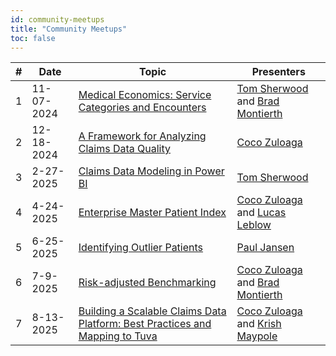```yaml
---
id: community-meetups
title: "Community Meetups"
toc: false
---
```


| # | Date | Topic | Presenters |
|---|------|-------|----------|
| 1 | 11-07-2024 | [Medical Economics: Service Categories and Encounters](https://youtu.be/Yza5z9lVfCs?si=VNBbMziqp_dLVRis) | [Tom Sherwood](https://www.linkedin.com/in/sherwoodtom/) and [Brad Montierth](https://www.linkedin.com/in/brad-montierth-055854103/) |
| 2 | 12-18-2024 | [A Framework for Analyzing Claims Data Quality](https://www.youtube.com/watch?v=95XMj2wRFtc) | [Coco Zuloaga](https://www.linkedin.com/in/jorge-zuloaga/) |
| 3 | 2-27-2025 | [Claims Data Modeling in Power BI](https://www.youtube.com/watch?v=MeK8u08B-wo) | [Tom Sherwood](https://www.linkedin.com/in/sherwoodtom/) |
| 4 | 4-24-2025 | [Enterprise Master Patient Index](https://youtu.be/53MzefImwIs?si=MKeIMrtO2gx_q19_) | [Coco Zuloaga](https://www.linkedin.com/in/jorge-zuloaga/) and [Lucas Leblow](https://www.linkedin.com/in/lucas-leblow/) |
| 5 | 6-25-2025 | [Identifying Outlier Patients](https://youtu.be/KGcticEyBa0?si=GogH0oAq0ZJ1qIXs) | [Paul Jansen](https://www.linkedin.com/in/paul-jansen-1102678/) |
| 6 | 7-9-2025 | [Risk-adjusted Benchmarking](https://youtu.be/Xj7LbQNZAz8?si=KFGwerePGmJwVlcn) | [Coco Zuloaga](https://www.linkedin.com/in/jorge-zuloaga/) and [Brad Montierth](https://www.linkedin.com/in/brad-montierth-055854103/) |
| 7 | 8-13-2025 | [Building a Scalable Claims Data Platform: Best Practices and Mapping to Tuva](https://youtu.be/7nPK38UjgU4?si=vGCxjHmBBct4pajY) | [Coco Zuloaga](https://www.linkedin.com/in/jorge-zuloaga/) and [Krish Maypole](https://www.linkedin.com/in/krishmaypole/) |
